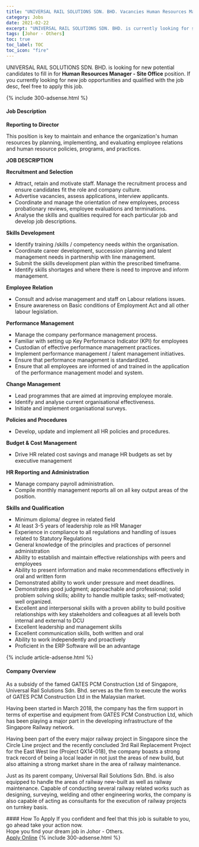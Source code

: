 ```yaml
---
title: "UNIVERSAL RAIL SOLUTIONS SDN. BHD. Vacancies Human Resources Manager - Site Office" 
category: Jobs 
date: 2021-02-22 
excerpt: "UNIVERSAL RAIL SOLUTIONS SDN. BHD. is currently looking for suitable person to fill in the Human Resources Manager - Site Office which based in Johor - Others" 
tags: [Johor - Others] 
toc: true 
toc_label: TOC 
toc_icon: "fire" 
--- 
```


<p>UNIVERSAL RAIL SOLUTIONS SDN. BHD. is looking for new potential candidates to fill in for <b>Human Resources Manager - Site Office</b> position. If you currently looking for new job opportunities and qualified with the job desc, feel free to apply this job.
</p>{% include 300-adsense.html %} 
<div><div><h4>Job Description</h4></div><div><div><span><div><p><strong>Reporting to Director</strong></p><p>This position is key to maintain and enhance the organization's human resources by planning, implementing, and evaluating employee relations and human resource policies, programs, and practices.</p><p><strong>JOB DESCRIPTION</strong></p><p><strong>Recruitment and Selection&#160;</strong></p><ul><li>Attract, retain and motivate staff. Manage the recruitment process and ensure candidates fit the role and company culture.</li><li>Advertise vacancies, assess applications, interview applicants.</li><li>Coordinate and manage the orientation of new employees, process probationary reviews, employee evaluations and terminations.</li><li>Analyse the skills and qualities required for each particular job and develop job descriptions.</li></ul><p><strong>Skills Development</strong></p><ul><li>Identify training /skills / competency needs within the organisation.&#160;</li><li>Coordinate career development, succession planning and talent management needs in partnership with line management.&#160;</li><li>Submit the skills development plan within the prescribed timeframe.</li><li>Identify skills shortages and where there is need to improve and inform management.</li></ul><p><strong>Employee Relation</strong></p><ul><li>Consult and advise management and staff on Labour relations issues.&#160;</li><li>Ensure awareness on Basic conditions of Employment Act and all other labour legislation.</li></ul><p><strong>Performance Management</strong></p><ul><li>Manage the company performance management process.</li><li>Familiar with setting up Key Performance Indicator (KPI) for employees&#160;</li><li>Custodian of effective performance management practices.&#160;</li><li>Implement performance management / talent management initiatives.&#160;</li><li>Ensure that performance management is standardized.&#160;</li><li>Ensure that all employees are informed of and trained in the application of the performance management model and system.</li></ul><p><strong>Change Management</strong></p><ul><li>Lead programmes that are aimed at improving employee morale.&#160;</li><li>Identify and analyse current organisational effectiveness.&#160;</li><li>Initiate and implement organisational surveys.</li></ul><p><strong>Policies and Procedures</strong>&#160;</p><ul><li>Develop, update and implement all HR policies and procedures.</li></ul><p><strong>Budget &amp; Cost Management</strong></p><ul><li>Drive HR related cost savings and manage HR budgets as set by executive management</li></ul><p><strong>HR Reporting and Administration</strong></p><ul><li>Manage company payroll administration.&#160;</li><li>Compile monthly management reports all on all key output areas of the position.</li></ul><p><strong>Skills and Qualification</strong></p><ul><li>Minimum diploma/ degree in related field</li><li>At least 3-5 years of leadership role as HR Manager</li><li>Experience in compliance to all regulations and handling of issues related to Statutory Regulations</li><li>General knowledge of the principles and practices of personnel administration</li><li>Ability to establish and maintain effective relationships with peers and employees</li><li>Ability to present information and make recommendations effectively in oral and written form</li><li>Demonstrated ability to work under pressure and meet deadlines.</li><li>Demonstrates good judgment; approachable and professional; solid problem solving skills; ability to handle multiple tasks; self-motivated; well organized.</li><li>Excellent and interpersonal skills with a proven ability to build positive relationships with key stakeholders and colleagues at all levels both internal and external to DCU</li><li>Excellent leadership and management skills</li><li>Excellent communication skills, both written and oral</li><li>Ability to work independently and proactively</li><li>Proficient in the ERP Software will be an advantage</li></ul></div></span></div></div></div> 
{% include article-adsense.html %} 
<div><div><h4>Company Overview</h4></div><div><div><span><div><p>As a subsidy of the famed GATES PCM Construction Ltd of Singapore, Universal Rail Solutions Sdn. Bhd. serves as the firm to execute the works of GATES PCM Construction Ltd in the Malaysian market.</p><p>Having been started in March 2018, the company has the firm support in terms of expertise and equipment from GATES PCM Construction Ltd, which has been playing a major part in the developing infrastructure of the Singapore Railway network.</p><p>Having been part of the every major railway project in Singapore since the Circle Line project and the recently concluded 3rd Rail Replacement Project for the East West line (Project QX14-018), the company boasts a strong track record of being a local leader in not just the areas of new build, but also attaining a strong market share in the area of railway maintenance.</p><p>Just as its parent company, Universal Rail Solutions Sdn. Bhd. is also equipped to handle the areas of railway new-built as well as railway maintenance. Capable of conducting several railway related works such as designing, surveying, welding and other engineering works, the company is also capable of acting as consultants for the execution of railway projects on turnkey basis.</p></div></span></div></div></div> 
#### How To Apply 
If you confident and feel that this job is suitable to you, go ahead take your action now. <br/> 
Hope you find your dream job in Johor - Others. <br/> 
<a href="https://www.jobstreet.com.my/en/job/human-resources-manager-site-office-4487421?jobId=jobstreet-my-job-4487421&" class="btn btn--info" target="_blank" rel="nofollow noopenner">Apply Online</a> 
{% include 300-adsense.html %} 